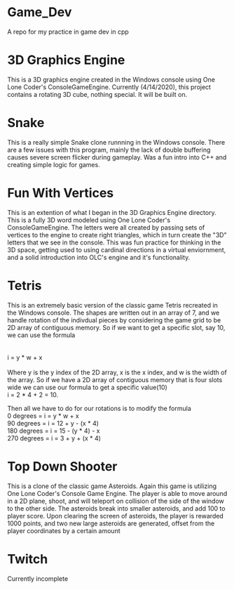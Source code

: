 # Game_Dev
A repo for my practice in game dev in  cpp


# 3D Graphics Engine
This is a 3D graphics engine created in the Windows console using One Lone Coder's ConsoleGameEngine. Currently (4/14/2020), this project contains a rotating 3D cube, nothing special. It will be built on.

# Snake
This is a really simple Snake clone runnning in the Windows console. There are a few issues with this program, mainly the lack of double buffering causes severe screen flicker during gameplay. Was a fun intro into C++ and creating simple logic for games.


# Fun With Vertices
This is an extention of what I began in the 3D Graphics Engine directory. This is a fully 3D word modeled using One Lone Coder's ConsoleGameEngine. The letters were all created by passing sets of vertices to the engine to create right triangles, which in turn create the "3D" letters that we see in the console. This was fun practice for thinking in the 3D space, getting used to using cardinal directions in a virtual enviornment, and a solid introduction into OLC's engine and it's functionality.

# Tetris
This is an extremely basic version of the classic game Tetris recreated in the Windows console. The shapes are written out in an array of 7, and we handle rotation of the indivdual pieces by considering the game grid to be 2D array of contiguous memory. So if we want to get a specific slot, say 10, we can use the formula 
<br>
<br>
<br>
<bold>i = y * w + x</bold>
<br>
<br>
Where y is the y index of the 2D array, x is the x index, and w is the width of the array. So if we have a 2D array of contiguous memory that is four slots wide we can use our formula to get a specific value(10)<br>
i = 2 * 4 + 2 =  10.

Then all we have to do for our rotations is to modify the formula<br>
0 degrees = i = y * w + x<br>
90 degrees = i = 12 + y - (x * 4)<br>
180 degrees = i = 15 - (y * 4) - x<br>
270 degrees = i = 3 + y + (x * 4)<br>



# Top Down Shooter
This is a clone of the classic game Asteroids. Again this game is utilizing One Lone Coder's Console Game Engine. The player is able to move around in a 2D plane, shoot, and will teleport on collision of the side of the window to the other side. The asteroids break into smaller asteroids, and add 100 to player score. Upon clearing the screen of asteroids, the player is rewarded 1000 points, and two new large asteroids are generated, offset from the player coordinates by a certain amount





# Twitch
Currently incomplete
